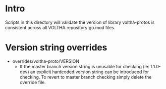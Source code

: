 Intro
=====

Scripts in this directory will validate the version of library voltha-protos
is consistent across all VOLTHA repository go.mod files.

Version string overrides
========================

- overrides/voltha-proto/VERSION
    - If the master branch version string is unusable for checking (ie: 1.1.0-dev)
      an explicit hardcoded version string can be introduced for checking.
      To revert to master branch checking simply delete the override file.